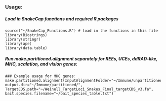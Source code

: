 
### Usage:

##### Load in SnakeCap functions and required R packages
```
source("~/SnakeCap_Functions.R") # load in the functions in this file
library(Biostrings)
library(stringr)
library(ape)
library(data.table)
```
##### Run make.partitioned.alignment separately for REEs, UCEs, ddRAD-like, MHC, scalation, and vision genes:

```
### Example usage for MHC genes:
make.partitioned.alignment(InputAlignmentFolder="~/Immune/unpartitioned/", output.dir="~/Immune/partitioned/", TargetCDS.path="~/Weinell_TargetLoci_Snakes_Final_targetCDS_v3.fa", bait.species.filename="~/bait_species_table.txt")
```

